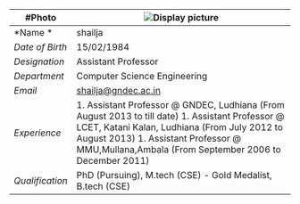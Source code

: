 
| #Photo | ![Display picture](Photos/Shailja.png) 
| ------ | -------- |
| *Name *| shailja|
| *Date of Birth* | 15/02/1984 |
| *Designation*| Assistant Professor |
| *Department* | Computer Science Engineering |
| *Email* |shailja@gndec.ac.in |
| *Experience* | 1. Assistant Professor @ GNDEC, Ludhiana (From August 2013 to till date) 1. Assistant Professor @ LCET, Katani Kalan,  Ludhiana (From July 2012 to August 2013) 1. Assistant Professor @ MMU,Mullana,Ambala (From September 2006 to December 2011) |
| *Qualification* | PhD (Pursuing), M.tech (CSE) - Gold Medalist, B.tech (CSE)  |

